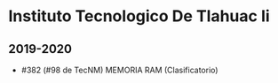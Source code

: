 # Instituto Tecnologico De Tlahuac Ii

## 2019-2020

- #382 (#98 de TecNM) MEMORIA RAM (Clasificatorio)


